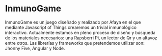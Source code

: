 # InmunoGame
InmunoGame es un juego diseñado y realizado por Afaya en el que mediante Javascript of Things crearemos un trivial inmunológico interactivo.  Actualmente estamos en pleno proceso de diseño y búsqueda de los materiales necesarios: una Rapsberri Pi, un lector de Qr y un altavoz entre otros. Las librerías y frameworks que pretendemos utilizar son: Jhonny Five, Angular y Node.
